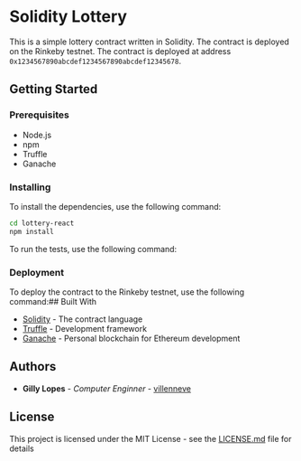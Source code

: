 # Solidity Lottery

This is a simple lottery contract written in Solidity. The contract is deployed on the Rinkeby testnet. The contract is deployed at address `0x1234567890abcdef1234567890abcdef12345678`.

## Getting Started

### Prerequisites

- Node.js
- npm
- Truffle
- Ganache

### Installing

To install the dependencies, use the following command:

```bash
cd lottery-react
npm install
```



To run the tests, use the following command:

### Deployment

To deploy the contract to the Rinkeby testnet, use the following command:## Built With

- [Solidity](https://soliditylang.org/) - The contract language
- [Truffle](https://www.trufflesuite.com/truffle) - Development framework
- [Ganache](https://www.trufflesuite.com/ganache) - Personal blockchain for Ethereum development

## Authors

- **Gilly Lopes** - *Computer Enginner* - [villenneve](https://github.com/villenneve/villenneve)

## License

This project is licensed under the MIT License - see the [LICENSE.md](LICENSE.md) file for details
